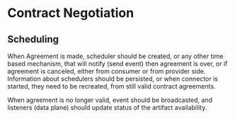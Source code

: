 # Contract Negotiation

## Scheduling

When Agreement is made, scheduler should be created, or any other time based mechanism, that will notify (send event) then agreement is over, or if agreement is canceled, either from consumer or from provider side. Information about schedulers should be persisted, or when connector is started, they need to be recreated, from still valid contract agreements.

When agreement is no longer valid, event should be broadcasted, and listeners (data plane) should update status of the artifact availability.